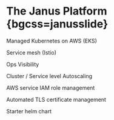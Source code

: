 # The Janus Platform {bgcss=janusslide}

<p class="fragment">Managed Kubernetes on AWS (EKS)</p>
<p class="fragment">Service mesh (Istio)</p>
<p class="fragment">Ops Visibility</p>
<p class="fragment">Cluster / Service level Autoscaling</p>
<p class="fragment">AWS service IAM role management</p>
<p class="fragment">Automated TLS certificate management</p>
<p class="fragment">Starter helm chart</p>
